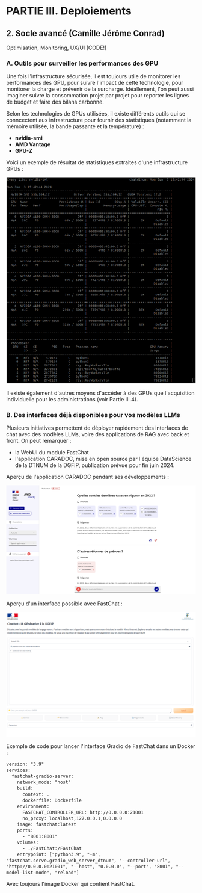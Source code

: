 # PARTIE III. Deploiements

## 2. Socle avancé (Camille Jérôme Conrad)

Optimisation, Monitoring, UX/UI (CODE!)

### A. Outils pour surveiller les performances des GPU

Une fois l'infrastructure sécurisée, il est toujours utile de monitorer les performances des GPU, pour suivre l'impact de cette technologie, pour monitorer la charge et prévenir de la surcharge. Idéallement, l'on peut aussi imaginer suivre la consommation projet par projet pour reporter les lignes de budget et faire des bilans carbonne.

Selon les technologies de GPUs utilisées, il existe différents outils qui se conncectent aux infrastructure pour fournir des statistiques (notamment la mémoire utilisée, la bande passante et la température) :
* **nvidia-smi**
* **AMD Vantage**
* **GPU-Z**

Voici un exemple de résultat de statistiques extraites d'une infrastructure GPUs :

![Resultat de la commande nvidia-smi](nvidia-smi.png "Resultat de la commande nvidia-smi")

Il existe également d'autres moyens d'accéder à des GPUs que l'acquisition individuelle pour les administrations (voir Partie III.4).

### B. Des interfaces déjà disponibles pour vos modèles LLMs

Plusieurs initiatives permettent de déployer rapidement des interfaces de chat avec des modèles LLMs, voire des applications de RAG avec back et front. On peut remarquer :

- la WebUI du module FastChat
- l'application CARADOC, mise en open source par l'équipe DataScience de la DTNUM de la DGFiP, publication prévue pour fin juin 2024.

Aperçu de l'application CARADOC pendant ses développements :

![Interface de l'application RAG Caradoc](chat.png "Interface de l'application RAG Caradoc")

Aperçu d'un interface possible avec FastChat :

![Interface de l'application Chat avec FastChat](chat2.png "Interface de l'application Chat avec FastChat")

Exemple de code pour lancer l'interface Gradio de FastChat dans un Docker :

```
version: "3.9"
services:
  fastchat-gradio-server: 
    network_mode: "host"
    build:
      context: .
      dockerfile: Dockerfile
    environment:
      FASTCHAT_CONTROLLER_URL: http://0.0.0.0:21001
      no_proxy: localhost,127.0.0.1,0.0.0.0
    image: fastchat:latest
    ports:
      - "8001:8001"
    volumes:
      - ./FastChat:/FastChat 
    entrypoint: ["python3.9", "-m", "fastchat.serve.gradio_web_server_dtnum", "--controller-url", "http://0.0.0.0:21001", "--host", "0.0.0.0", "--port", "8001", "--model-list-mode", "reload"]
```

Avec toujours l'image Docker qui contient FastChat.
